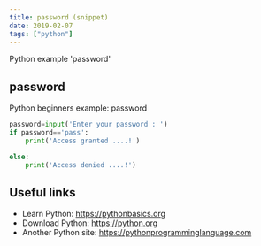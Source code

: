 ```yaml
---
title: password (snippet)
date: 2019-02-07
tags: ["python"]
---
```

Python example 'password'


## password

Python beginners example: password

```python
password=input('Enter your password : ')
if password=='pass':
    print('Access granted ....!')

else:
    print('Access denied ....!')


```

## Useful links

- Learn Python: https://pythonbasics.org
- Download Python: https://python.org
- Another Python site: https://pythonprogramminglanguage.com
